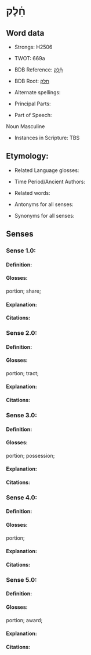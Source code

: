 # חֵ֫לֶק

<!-- Status: S2="NeedsEdits" -->
<!-- Lexica used for edits:   -->

## Word data

* Strongs: H2506

* TWOT: 669a

* BDB Reference: [חֵ֫לֶק](rc://en/bdb/dict/h.da.ab)

* BDB Root: [חלק](rc://en/bdb/dict/h.da.aa)

* Alternate spellings:

* Principal Parts:

* Part of Speech:

Noun Masculine

* Instances in Scripture: TBS

## Etymology:

* Related Language glosses:

* Time Period/Ancient Authors:

* Related words:

* Antonyms for all senses:

* Synonyms for all senses:

## Senses

### Sense 1.0:

#### Definition:

#### Glosses:

portion; share; 

#### Explanation:

#### Citations:



### Sense 2.0:

#### Definition:

#### Glosses:

portion; tract; 

#### Explanation:

#### Citations:



### Sense 3.0:

#### Definition:

#### Glosses:

portion; possession; 

#### Explanation:

#### Citations:



### Sense 4.0:

#### Definition:

#### Glosses:

portion; 

#### Explanation:

#### Citations:



### Sense 5.0:

#### Definition:

#### Glosses:

portion; award; 

#### Explanation:

#### Citations:



